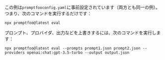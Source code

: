 この例は`promptfooconfig.yaml`に事前設定されています（両方とも同一の例）。つまり、次のコマンドを実行するだけです：

```
npx promptfoo@latest eval
```

プロンプト、プロバイダ、出力などを上書きするには、次のコマンドを実行します：

```
npx promptfoo@latest eval --prompts prompt1.json prompt2.json --providers openai:chat:gpt-3.5-turbo --output output.json
```

